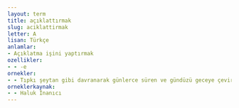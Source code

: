 ```yaml
---
layout: term
title: açıklattırmak
slug: aciklattirmak
letter: A
lisan: Türkçe
anlamlar:
- Açıklatma işini yaptırmak
ozellikler:
- - -e
ornekler:
- - Tıpkı şeytan gibi davranarak günlerce süren ve gündüzü geceye çeviren afeti şeytanın gazabı diye adlandırmış, yaşananın bir iblisi öldürdüklerini ispat ettiğini bizzat patriğe açıklattırmıştı.
orneklerkaynak:
- - Haluk İnanıcı
---
```


